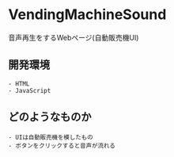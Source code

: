 # VendingMachineSound

音声再生をするWebページ(自動販売機UI)

## 開発環境
	- HTML
	- JavaScript

## どのようなものか
	- UIは自動販売機を模したもの
	- ボタンをクリックすると音声が流れる